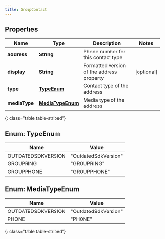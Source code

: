 ```yaml
---
title: GroupContact
---
```


## Properties

| Name | Type | Description | Notes |
| ------------ | ------------- | ------------- | ------------- |
| **address** | **String** | Phone number for this contact type |  |
| **display** | **String** | Formatted version of the address property |  [optional] |
| **type** | [**TypeEnum**](#TypeEnum) | Contact type of the address |  |
| **mediaType** | [**MediaTypeEnum**](#MediaTypeEnum) | Media type of the address |  |
{: class="table table-striped"}


<a name="TypeEnum"></a>

## Enum: TypeEnum

| Name | Value |
| ---- | ----- |
| OUTDATEDSDKVERSION | &quot;OutdatedSdkVersion&quot; |
| GROUPRING | &quot;GROUPRING&quot; |
| GROUPPHONE | &quot;GROUPPHONE&quot; |


<a name="MediaTypeEnum"></a>

## Enum: MediaTypeEnum

| Name | Value |
| ---- | ----- |
| OUTDATEDSDKVERSION | &quot;OutdatedSdkVersion&quot; |
| PHONE | &quot;PHONE&quot; |
{: class="table table-striped"}



